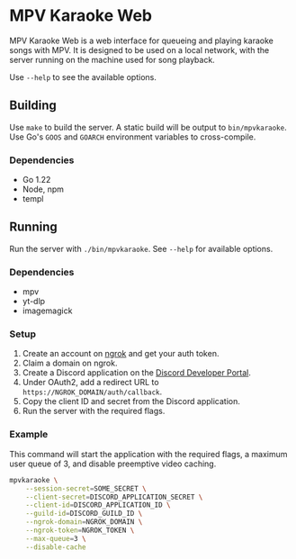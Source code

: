 # MPV Karaoke Web

MPV Karaoke Web is a web interface for queueing and playing karaoke songs with MPV. It is designed to be used on a local network, with the server running on the machine used for song
playback.

Use `--help` to see the available options.


## Building
Use `make` to build the server. A static build will be output to `bin/mpvkaraoke`. Use Go's `GOOS` and `GOARCH` environment variables to cross-compile.

### Dependencies
- Go 1.22
- Node, npm
- templ

## Running
Run the server with `./bin/mpvkaraoke`. See `--help` for available options.

### Dependencies
- mpv
- yt-dlp
- imagemagick



### Setup
1. Create an account on [ngrok](https://ngrok.com/) and get your auth token.
2. Claim a domain on ngrok.
3. Create a Discord application on the [Discord Developer Portal](https://discord.com/developers/applications).
4. Under OAuth2, add a redirect URL to `https://NGROK_DOMAIN/auth/callback`.
5. Copy the client ID and secret from the Discord application.
6. Run the server with the required flags.

### Example
This command will start the application with the required flags, a maximum user queue of 3, and disable preemptive video caching.
```sh
mpvkaraoke \
    --session-secret=SOME_SECRET \
    --client-secret=DISCORD_APPLICATION_SECRET \
    --client-id=DISCORD_APPLICATION_ID \
    --guild-id=DISCORD_GUILD_ID \
    --ngrok-domain=NGROK_DOMAIN \
    --ngrok-token=NGROK_TOKEN \
    --max-queue=3 \
    --disable-cache
```
